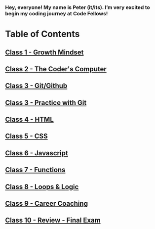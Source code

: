 ### Hey, everyone! My name is Peter (it/its). I’m very excited to begin my coding journey at Code Fellows!

# Table of Contents

## [Class 1 - Growth Mindset](reading_notes_class_1.md)

## [Class 2 - The Coder's Computer](reading_notes_class_2.md)

## [Class 3 - Git/Github](reading_notes_class_3.md)

## [Class 3 - Practice with Git](reading_notes_class_3_practice_with_git.md)

## [Class 4 - HTML](reading_notes_class_4.md)

## [Class 5 - CSS](reading_notes_class_5.md)

## [Class 6 - Javascript](reading_notes_class_6.md)

## [Class 7 - Functions](reading_notes_class_7.md)

## [Class 8 - Loops & Logic](reading_notes_class_8.md)

## [Class 9 - Career Coaching](reading_notes_class_9.md)

## [Class 10 - Review - Final Exam](reading_notes_class_10.md)
